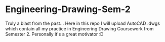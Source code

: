 # Engineering-Drawing-Sem-2
Truly a blast from the past... Here in this repo I will upload AutoCAD .dwgs which contain all my practice in Engineering Drawing Coursework from Semester 2. Personally it's a great motivator :D
